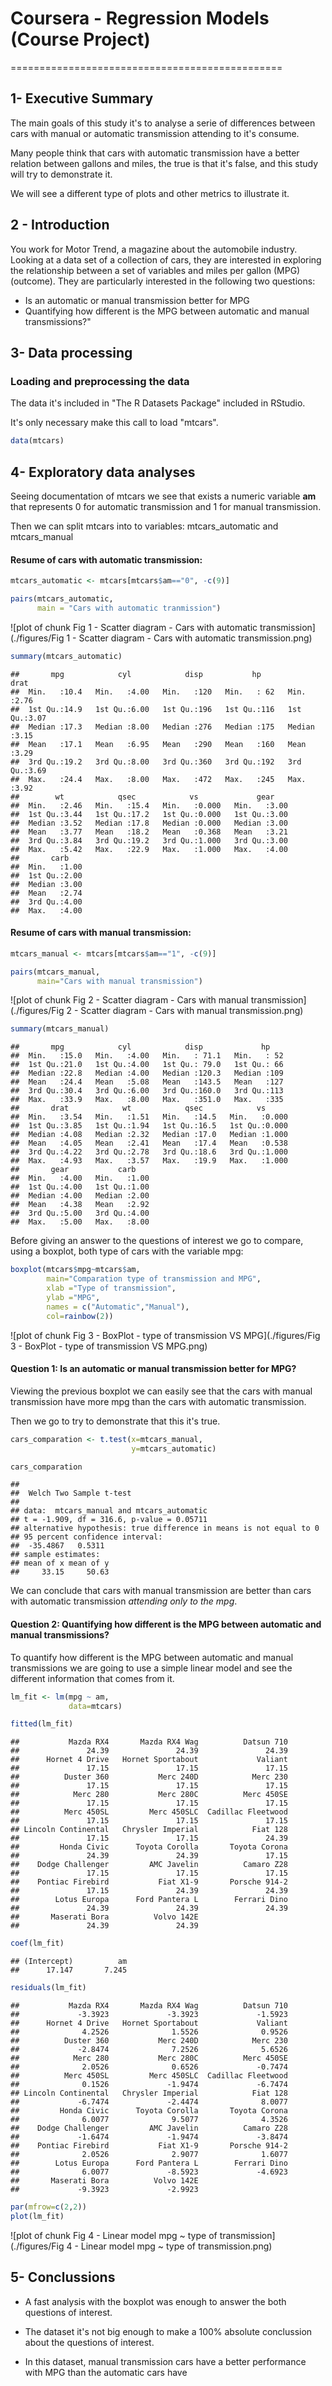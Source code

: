 # Coursera - Regression Models (Course Project)
===============================================

## 1- Executive Summary

The main goals of this study it's to analyse a serie of differences between cars with manual or automatic transmission attending to it's consume.

Many people think that cars with automatic transmission have a better relation between gallons and miles, the true is that it's false, and this study will try to demonstrate it.

We will see a different type of plots and other metrics to illustrate it.

## 2 - Introduction

You work for Motor Trend, a magazine about the automobile industry. Looking at a data set of a collection of cars, they are interested in exploring the relationship between a set of variables and miles per gallon (MPG) (outcome). They are particularly interested in the following two questions:

* Is an automatic or manual transmission better for MPG
* Quantifying how different is the MPG between automatic and manual transmissions?"

## 3- Data processing

### Loading and preprocessing the data

The data it's included in "The R Datasets Package" included in RStudio.

It's only necessary make this call to load "mtcars".


```r
data(mtcars)
```
## 4- Exploratory data analyses

Seeing documentation of mtcars we see that exists a numeric variable  **am**
that represents 0 for automatic transmission and 1 for manual transmission.

Then we can split mtcars into to variables: mtcars_automatic and mtcars_manual

#### Resume of cars with automatic transmission:


```r
mtcars_automatic <- mtcars[mtcars$am=="0", -c(9)]

pairs(mtcars_automatic, 
      main = "Cars with automatic tranmission")
```

![plot of chunk Fig 1 - Scatter diagram - Cars with automatic transmission](./figures/Fig 1 - Scatter diagram - Cars with automatic transmission.png) 

```r
summary(mtcars_automatic)
```

```
##       mpg            cyl            disp           hp           drat     
##  Min.   :10.4   Min.   :4.00   Min.   :120   Min.   : 62   Min.   :2.76  
##  1st Qu.:14.9   1st Qu.:6.00   1st Qu.:196   1st Qu.:116   1st Qu.:3.07  
##  Median :17.3   Median :8.00   Median :276   Median :175   Median :3.15  
##  Mean   :17.1   Mean   :6.95   Mean   :290   Mean   :160   Mean   :3.29  
##  3rd Qu.:19.2   3rd Qu.:8.00   3rd Qu.:360   3rd Qu.:192   3rd Qu.:3.69  
##  Max.   :24.4   Max.   :8.00   Max.   :472   Max.   :245   Max.   :3.92  
##        wt            qsec            vs             gear     
##  Min.   :2.46   Min.   :15.4   Min.   :0.000   Min.   :3.00  
##  1st Qu.:3.44   1st Qu.:17.2   1st Qu.:0.000   1st Qu.:3.00  
##  Median :3.52   Median :17.8   Median :0.000   Median :3.00  
##  Mean   :3.77   Mean   :18.2   Mean   :0.368   Mean   :3.21  
##  3rd Qu.:3.84   3rd Qu.:19.2   3rd Qu.:1.000   3rd Qu.:3.00  
##  Max.   :5.42   Max.   :22.9   Max.   :1.000   Max.   :4.00  
##       carb     
##  Min.   :1.00  
##  1st Qu.:2.00  
##  Median :3.00  
##  Mean   :2.74  
##  3rd Qu.:4.00  
##  Max.   :4.00
```

#### Resume of cars with manual transmission:


```r
mtcars_manual <- mtcars[mtcars$am=="1", -c(9)]

pairs(mtcars_manual, 
      main="Cars with manual transmission")
```

![plot of chunk Fig 2 - Scatter diagram - Cars with manual transmission](./figures/Fig 2 - Scatter diagram - Cars with manual transmission.png) 

```r
summary(mtcars_manual)
```

```
##       mpg            cyl            disp             hp     
##  Min.   :15.0   Min.   :4.00   Min.   : 71.1   Min.   : 52  
##  1st Qu.:21.0   1st Qu.:4.00   1st Qu.: 79.0   1st Qu.: 66  
##  Median :22.8   Median :4.00   Median :120.3   Median :109  
##  Mean   :24.4   Mean   :5.08   Mean   :143.5   Mean   :127  
##  3rd Qu.:30.4   3rd Qu.:6.00   3rd Qu.:160.0   3rd Qu.:113  
##  Max.   :33.9   Max.   :8.00   Max.   :351.0   Max.   :335  
##       drat            wt            qsec            vs       
##  Min.   :3.54   Min.   :1.51   Min.   :14.5   Min.   :0.000  
##  1st Qu.:3.85   1st Qu.:1.94   1st Qu.:16.5   1st Qu.:0.000  
##  Median :4.08   Median :2.32   Median :17.0   Median :1.000  
##  Mean   :4.05   Mean   :2.41   Mean   :17.4   Mean   :0.538  
##  3rd Qu.:4.22   3rd Qu.:2.78   3rd Qu.:18.6   3rd Qu.:1.000  
##  Max.   :4.93   Max.   :3.57   Max.   :19.9   Max.   :1.000  
##       gear           carb     
##  Min.   :4.00   Min.   :1.00  
##  1st Qu.:4.00   1st Qu.:1.00  
##  Median :4.00   Median :2.00  
##  Mean   :4.38   Mean   :2.92  
##  3rd Qu.:5.00   3rd Qu.:4.00  
##  Max.   :5.00   Max.   :8.00
```

Before giving an answer to the questions of interest we go to compare, using a boxplot, both type of cars with the variable mpg:


```r
boxplot(mtcars$mpg~mtcars$am,
        main="Comparation type of transmission and MPG",
        xlab ="Type of transmission",
        ylab ="MPG",         
        names = c("Automatic","Manual"),
        col=rainbow(2))
```

![plot of chunk Fig 3 - BoxPlot - type of transmission VS MPG](./figures/Fig 3 - BoxPlot - type of transmission VS MPG.png) 

#### Question 1: Is an automatic or manual transmission better for MPG?

Viewing the previous boxplot we can easily see that the cars with manual transmission have more mpg than the cars with automatic transmission.

Then we go to try to demonstrate that this it's true.


```r
cars_comparation <- t.test(x=mtcars_manual, 
                           y=mtcars_automatic)

cars_comparation
```

```
## 
## 	Welch Two Sample t-test
## 
## data:  mtcars_manual and mtcars_automatic
## t = -1.909, df = 316.6, p-value = 0.05711
## alternative hypothesis: true difference in means is not equal to 0
## 95 percent confidence interval:
##  -35.4867   0.5311
## sample estimates:
## mean of x mean of y 
##     33.15     50.63
```

We can conclude that cars with manual transmission are better than cars with automatic transmission *attending only to the mpg*.

#### Question 2: Quantifying how different is the MPG between automatic and manual transmissions?

To quantify how different is the MPG between automatic and manual transmissions we are going to use a simple linear model and see the different information that comes from it.


```r
lm_fit <- lm(mpg ~ am, 
             data=mtcars)

fitted(lm_fit)
```

```
##           Mazda RX4       Mazda RX4 Wag          Datsun 710 
##               24.39               24.39               24.39 
##      Hornet 4 Drive   Hornet Sportabout             Valiant 
##               17.15               17.15               17.15 
##          Duster 360           Merc 240D            Merc 230 
##               17.15               17.15               17.15 
##            Merc 280           Merc 280C          Merc 450SE 
##               17.15               17.15               17.15 
##          Merc 450SL         Merc 450SLC  Cadillac Fleetwood 
##               17.15               17.15               17.15 
## Lincoln Continental   Chrysler Imperial            Fiat 128 
##               17.15               17.15               24.39 
##         Honda Civic      Toyota Corolla       Toyota Corona 
##               24.39               24.39               17.15 
##    Dodge Challenger         AMC Javelin          Camaro Z28 
##               17.15               17.15               17.15 
##    Pontiac Firebird           Fiat X1-9       Porsche 914-2 
##               17.15               24.39               24.39 
##        Lotus Europa      Ford Pantera L        Ferrari Dino 
##               24.39               24.39               24.39 
##       Maserati Bora          Volvo 142E 
##               24.39               24.39
```

```r
coef(lm_fit)
```

```
## (Intercept)          am 
##      17.147       7.245
```

```r
residuals(lm_fit)
```

```
##           Mazda RX4       Mazda RX4 Wag          Datsun 710 
##             -3.3923             -3.3923             -1.5923 
##      Hornet 4 Drive   Hornet Sportabout             Valiant 
##              4.2526              1.5526              0.9526 
##          Duster 360           Merc 240D            Merc 230 
##             -2.8474              7.2526              5.6526 
##            Merc 280           Merc 280C          Merc 450SE 
##              2.0526              0.6526             -0.7474 
##          Merc 450SL         Merc 450SLC  Cadillac Fleetwood 
##              0.1526             -1.9474             -6.7474 
## Lincoln Continental   Chrysler Imperial            Fiat 128 
##             -6.7474             -2.4474              8.0077 
##         Honda Civic      Toyota Corolla       Toyota Corona 
##              6.0077              9.5077              4.3526 
##    Dodge Challenger         AMC Javelin          Camaro Z28 
##             -1.6474             -1.9474             -3.8474 
##    Pontiac Firebird           Fiat X1-9       Porsche 914-2 
##              2.0526              2.9077              1.6077 
##        Lotus Europa      Ford Pantera L        Ferrari Dino 
##              6.0077             -8.5923             -4.6923 
##       Maserati Bora          Volvo 142E 
##             -9.3923             -2.9923
```

```r
par(mfrow=c(2,2))
plot(lm_fit)
```

![plot of chunk Fig 4 - Linear model mpg ~ type of transmission](./figures/Fig 4 - Linear model mpg ~ type of transmission.png) 

## 5- Conclussions

- A fast analysis with the boxplot was enough to answer the both questions of interest.

- The dataset it's not big enough to make a 100% absolute conclussion about the questions of interest.

- In this dataset, manual transmission cars have a better performance with MPG than the automatic cars have

